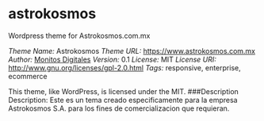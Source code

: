 # astrokosmos
Wordpress theme for Astrokosmos.com.mx

*Theme Name:* Astrokosmos
*Theme URL:* https://www.astrokosmos.com.mx
*Author:* [Monitos Digitales](https://monitosdigitales.com/)
*Version:* 0.1
*License:* MIT
*License URI:* http://www.gnu.org/licenses/gpl-2.0.html
*Tags:* responsive, enterprise, ecommerce

This theme, like WordPress, is licensed under the MIT.
###Description
Description: Este es un tema creado especificamente para la empresa Astrokosmos S.A. para los fines de comercializacion que requieran.
